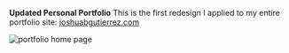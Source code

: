 **Updated Personal Portfolio**
This is the first redesign I applied to my entire portfolio site: [joshuabgutierrez.com](https://joshuabgutierrez.com)


<img src="portfolio.jpg"
     alt="portfolio home page"/>